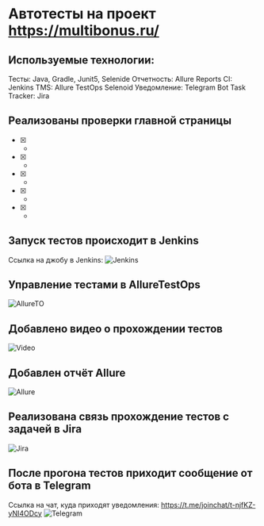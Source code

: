 # Автотесты на проект https://multibonus.ru/

## Используемые технологии:
Тесты: Java, Gradle, Junit5, Selenide
Отчетность: Allure Reports
CI: Jenkins
TMS: Allure TestOps
 Selenoid
Уведомление: Telegram Bot
Task Tracker: Jira

## Реализованы проверки главной страницы
- [X] - 
- [X] - 
- [X] - 
- [X] - 
- [X] - 

## Запуск тестов происходит в Jenkins
Ссылка на джобу в Jenkins: 
![Jenkins](src/test/resources/files/Jenkins.png)

## Управление тестами в AllureTestOps
![AllureTO]()

## Добавлено видео о прохождении тестов
![Video]()

## Добавлен отчёт Allure
![Allure]()

## Реализована связь прохождение тестов с задачей в Jira
![Jira]()

## После прогона тестов приходит сообщение от бота в Telegram
Ссылка на чат, куда приходят уведомления: https://t.me/joinchat/t-njfKZ-yNI4ODcy
![Telegram]()

